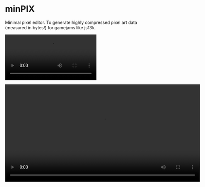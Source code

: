 # minPIX
Minimal pixel editor. To generate highly compressed pixel art data (measured in bytes!) for gamejams like js13k. 

![IMGDEMO](/screenshots/bulba_video_demo.mp4)



<video src="https://github.com/AD-Edge/minPIX/blob/main/screenshots/bulba_video_demo.mp4" width="640" />
